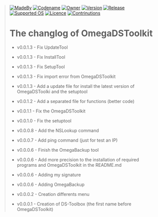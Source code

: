> [![MadeBy](https://img.shields.io/badge/Made%20by-Thomas%20Pellissier-informational?style=flat-square)]()
[![Codename](https://img.shields.io/badge/Codename-MyMeepSQL-informational?style=flat-square)]()
[![Owner](https://img.shields.io/badge/Owner-©%20Delta_Society™-informational?style=flat-square)]()
[![Version](https://img.shields.io/badge/Version-0.0.0.6-brightgreen?style=flat-square)]()
[![Release](https://img.shields.io/badge/Release-Stable-success?style=flat-square)]()
[![Supported OS](https://img.shields.io/badge/Supported%20OS-Linux-brightgreen?style=flat-square)]()
[![Licence](https://img.shields.io/badge/License-GNU--GPL--3.0-important?style=flat-square)]()
[![Contrinutions](https://img.shields.io/badge/Contributions-Open%20!-yellow?style=flat-square)]()
> 
> # The changlog of OmegaDSToolkit
> 
> 
> * v0.0.1.3  -  Fix UpdateTool
> 
> * v0.0.1.3  -  Fix InstallTool
> 
> * v0.0.1.3  -  Fix SetupTool
> 
> * v0.0.1.3  -  Fix import error from OmegaDSToolkit
> 
> * v0.0.1.3  -  Add a update file for install the latest version of OmegaDSToolki and the setuptool
> 
> * v0.0.1.2  -  Add a separated file for functions (better code)
> 
> * v0.0.1.1  -  Fix the OmegaDSToolkit
> 
> * v0.0.1.0  -  Fix the setuptool
> 
> * v0.0.0.8  -   Add the NSLookup command
> 
> * v0.0.0.7  -   Add ping command (just for test an IP)
> 
> * v0.0.0.6  -   Finish the OmegaBackup tool
> 
> * v0.0.0.6  -   Add more precision to the installation of required programs and OmegaDSToolkit in the README.md
> 
> * v0.0.0.6  -  Adding my signature
> 
> * v0.0.0.6  -  Adding OmegaBackup
> 
> * v0.0.0.2  -  Creation differents menu
> 
> * v0.0.0.1  -  Creation of DS-Toolbox (the first name before OmegaDSToolkit)
